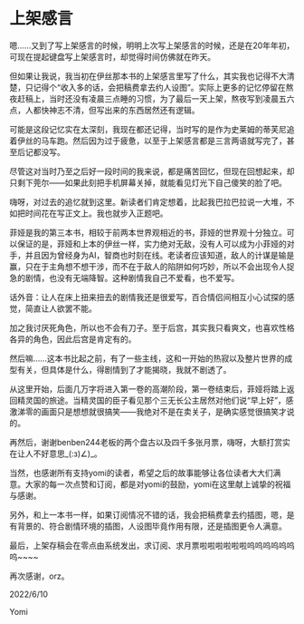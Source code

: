 # 上架感言

嗯……又到了写上架感言的时候，明明上次写上架感言的时候，还是在20年年初，可现在提起键盘写上架感言时，却觉得时间仿佛就在昨天。

但如果让我说，我当初在伊丝那本书的上架感言里写了什么，其实我也记得不大清楚，只记得个“收入多的话，会把稿费拿去约人设图”。实际上更多的记忆停留在熬夜赶稿上，当时还没有凌晨三点睡的习惯，为了最后一天上架，熬夜写到凌晨五六点，人都快神志不清，但写出来的东西居然还有逻辑。

可能是这段记忆实在太深刻，我现在都还记得，当时写的是作为史莱姆的蒂芙尼追着伊丝的马车跑。然后因为过于疲惫，以至于上架感言都是三言两语就写完了，甚至后记都没写。

尽管这对当时乃至之后好一段时间的我来说，都是痛苦回忆，但现在回想起来，却只剩下莞尔——如果此刻把手机屏幕关掉，就能看见灯光下自己傻笑的脸了吧。

嗨呀，对过去的追忆就到这里。新读者们肯定想着，比起我巴拉巴拉说一大堆，不如把时间花在写正文上。我也就步入正题吧。

菲娅是我的第三本书，相较于前两本世界观相近的书，菲娅的世界观十分独立。可以保证的是，菲娅和上本的伊丝一样，实力绝对无敌，没有人可以成为小菲娅的对手，并且因为曾经身为AI，智商也时刻在线。老读者应该知道，敌人的计谋是输是赢，只在于主角想不想干涉，而不在于敌人的陷阱如何巧妙，所以不会出现令人捉急的剧情，也没有无端降智。这种剧情我自己不爱看，也不爱写。

话外音：让人在床上扭来扭去的剧情我还是很爱写，百合情侣间相互小心试探的感觉，简直让人欲罢不能。

加之我讨厌死角色，所以也不会有刀子。至于后宫，其实我只看爽文，也喜欢性格各异的角色，因此后宫是肯定有的。

然后嘛……这本书比起之前，有了一些主线，这和一开始的热寂以及整片世界的成型有关，但具体是什么，得剧情到了才能揭晓，我就不剧透了。

从这里开始，后面几万字将进入第一卷的高潮阶段，第一卷结束后，菲娅将踏上返回精灵国的旅途。当精灵国的臣子看见那个三无长公主居然对他们说“早上好”，感激涕零的画面只是想想就很搞笑——我绝对不是在卖关子，是确实感觉很搞笑才说的。

再然后，谢谢benben244老板的两个盘古以及四千多张月票，嗨呀，大额打赏实在让人不好意思_(:з)∠)_。

当然，也感谢所有支持yomi的读者，希望之后的故事能够让各位读者大大们满意。大家的每一次点赞和订阅，都是对yomi的鼓励，yomi在这里献上诚挚的祝福与感谢。

另外，和上一本书一样，如果订阅情况不错的话，我会把稿费拿去约插图，嗯，是有背景的、符合剧情环境的插图，人设图毕竟作用有限，还是插图更令人满意。

最后，上架存稿会在零点由系统发出，求订阅、求月票啦啦啦啦啦啦呜呜呜呜呜呜呜~~~~

再次感谢，orz。

2022/6/10

Yomi
